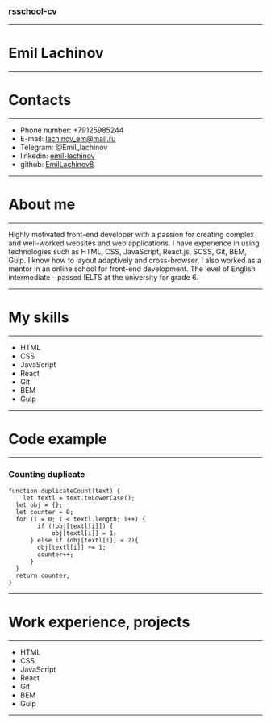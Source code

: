 ### rsschool-cv
******

# Emil Lachinov
******

# Contacts
******
* Phone number: +79125985244
* E-mail: lachinov_em@mail.ru
* Telegram: @Emil_lachinov
* linkedin: [emil-lachinov](https://www.linkedin.com/in/emil-lachinov/)
* github: [EmilLachinov8](https://github.com/EmilLachinov8)
******

# About me
******
Highly motivated front-end developer with a passion for creating complex and well-worked websites and web applications. I have experience in using technologies such as HTML, CSS, JavaScript, React.js, SCSS, Git, BEM, Gulp. I know how to layout adaptively and cross-browser, I also worked as a mentor in an online school for front-end development. The level of English intermediate - passed IELTS at the university for grade 6.
******

# My skills
******
* HTML
* CSS
* JavaScript
* React
* Git
* BEM
* Gulp
******

# Code example
******
### Counting duplicate
```
function duplicateCount(text) {
	let textl = text.toLowerCase();
  let obj = {};
  let counter = 0;
  for (i = 0; i < textl.length; i++) {
     	if (!obj[textl[i]]) {
    		obj[textl[i]] = 1;
      } else if (obj[textl[i]] < 2){
        obj[textl[i]] += 1;
        counter++;
      }
  }
  return counter;
} 
``` 
******

# Work experience, projects
******
* HTML
* CSS
* JavaScript
* React
* Git
* BEM
* Gulp
******
